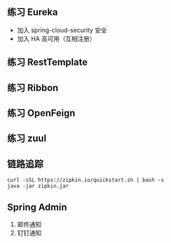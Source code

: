 ## 练习 Eureka

 - 加入 spring-cloud-security 安全
 - 加入 HA 高可用（互相注册）

## 练习 RestTemplate

## 练习 Ribbon

## 练习 OpenFeign

## 练习 zuul

## 链路追踪
```
curl -sSL https://zipkin.io/quickstart.sh | bash -s
java -jar zipkin.jar
```
## Spring Admin
1. 邮件通知
2. 钉钉通知

